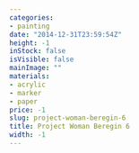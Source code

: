 ```yaml
---
categories:
- painting
date: "2014-12-31T23:59:54Z"
height: -1
inStock: false
isVisible: false
mainImage: ""
materials:
- acrylic
- marker
- paper
price: -1
slug: project-woman-beregin-6
title: Project Woman Beregin 6
width: -1
---
```


